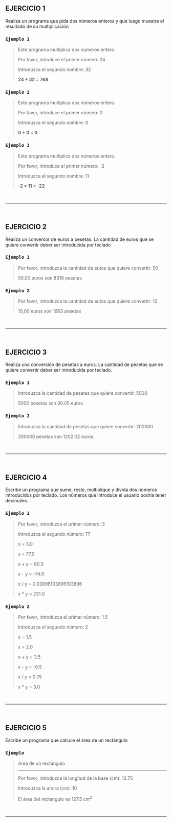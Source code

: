 ## EJERCICIO 1

Realiza un programa que pida dos números
enteros y que luego muestre el resultado de
su multiplicación

### `Ejemplo 1` 

> Este programa multiplica dos números entero.
>
> Por favor, introduce el primer número: 24
>
> Introduzca el segundo nombre: 32
>
> **24 * 32 = 768** 


### `Ejemplo 2`

> Este programa multiplica dos números entero.
>
> Por favor, introduce el primer número: 0
>
> Introduzca el segundo nombre: 0
> 
> **0 * 0 = 0**

### `Ejemplo 3`

> Este programa multiplica dos números entero.
>
> Por favor, introduce el primer número: -2
>
> Introduzca el segundo nombre: 11
>
> **-2 * 11 = -22**
 
 <br>

 ---

 <br>

## EJERCICIO 2

Realiza un conversor de euros a pesetas. La cantidad de euros que se quiere convertir deber ser introducida por teclado

### `Ejemplo 1`

>
> Por favor, introduzca la cantidad de eutos que quiere convertir: 50
>
> 50,00 euros son 8319 pesetas
>

### `Ejemplo 2`

>
> Por favor, introduzca la cantidad de eutos que quiere convertir: 10
>
> 10,00 euros son 1663 pesetas
>

<br>

---

<br>

## EJERCICIO 3

Realiza una conversión de pesetas a euros. La cantidad de pesetas que se quiere convertir deber ser introducida por teclado.

### `Ejemplo 1`

>
> Introduzca la cantidad de pesetas que quiere convertir: 5000
>
> 5000 pesetas son 30.05 euros.
>

### `Ejemplo 2`

>
> Introduzca la cantidad de pesetas que quiere convertir: 200000
>
> 200000 pesetas son 1202.02 euros.
>

<br>

---

<br>

## EJERCICIO 4

Escribe un programa que sume, reste, multiplique y divida dos números introducidos por teclado. 
Los números que introduce el usuario podría tener decimales.

### `Ejemplo 1`

> Por favor, introduzca el primer número: 3
>
> Introduzca el segundo número: 77
>
> x = 3.0
>
> x = 77.0
>
> x + y = 80.0
>
> x - y = -74.0
>
> x / y = 0.03896103896103896
> 
> x * y = 231.0

### `Ejemplo 2`

> Por favor, introduzca el primer número: 1.5
>
> Introduzca el segundo número: 2
>
> x = 1.5
>
> x = 2.0
>
> x + y = 3.5
>
> x - y = -0.5
>
> x / y = 0.75
> 
> x * y = 3.0

<br>

---

<br>

## EJERCICIO 5

Escribe un programa que calcule el área de un rectángulo

### `Ejemplo`

>
> Área de un rectángulo
>
> ---------------------
>
> Por favor, introduzca la longitud de la base (cm): 12.75
>
> Introduzca la altura (cm): 10
>
> El área del rectangulo es 127.5 cm<sup>2</sup>

<br>

--- 

<br>


